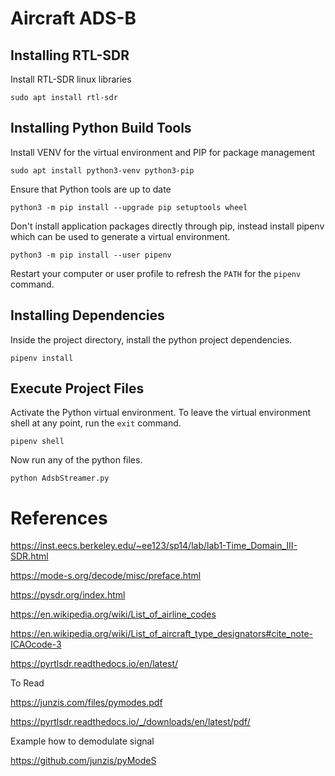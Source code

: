 # Aircraft ADS-B

## Installing RTL-SDR

Install RTL-SDR linux libraries

```
sudo apt install rtl-sdr
```

## Installing Python Build Tools

Install VENV for the virtual environment and PIP for package management

```
sudo apt install python3-venv python3-pip
```

Ensure that Python tools are up to date

```
python3 -m pip install --upgrade pip setuptools wheel
```

Don't install application packages directly through pip, instead install pipenv which can be used to generate a virtual environment.

```
python3 -m pip install --user pipenv
```

Restart your computer or user profile to refresh the `PATH` for the `pipenv` command.

## Installing Dependencies

Inside the project directory, install the python project dependencies.

```
pipenv install
```

## Execute Project Files

Activate the Python virtual environment. To leave the virtual environment shell at any point, run the `exit` command.

```
pipenv shell
```

Now run any of the python files.

```
python AdsbStreamer.py
```

# References

https://inst.eecs.berkeley.edu/~ee123/sp14/lab/lab1-Time_Domain_III-SDR.html

https://mode-s.org/decode/misc/preface.html

https://pysdr.org/index.html

https://en.wikipedia.org/wiki/List_of_airline_codes

https://en.wikipedia.org/wiki/List_of_aircraft_type_designators#cite_note-ICAOcode-3

https://pyrtlsdr.readthedocs.io/en/latest/


To Read

https://junzis.com/files/pymodes.pdf

https://pyrtlsdr.readthedocs.io/_/downloads/en/latest/pdf/


Example how to demodulate signal

https://github.com/junzis/pyModeS


